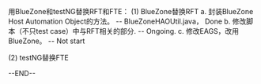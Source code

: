 用BlueZone和testNG替换RFT和FTE：
   (1) BlueZone替换RFT
       a. 封装BlueZone Host Automation Object的方法。 -- BlueZoneHAOUtil.java， Done
       b. 修改脚本（不只test case）中与RFT相关的部分.    -- Ongoing.
       c. 修改EAGS，改用BlueZone。                    -- Not start
       
   (2) testNG替换FTE

 
--END--
